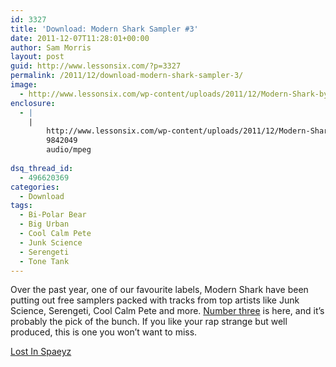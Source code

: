 ```yaml
---
id: 3327
title: 'Download: Modern Shark Sampler #3'
date: 2011-12-07T11:28:01+00:00
author: Sam Morris
layout: post
guid: http://www.lessonsix.com/?p=3327
permalink: /2011/12/download-modern-shark-sampler-3/
image:
  - http://www.lessonsix.com/wp-content/uploads/2011/12/Modern-Shark-by-Jeru-Gabriel.jpg
enclosure:
  - |
    |
        http://www.lessonsix.com/wp-content/uploads/2011/12/Modern-Shark-Lost-In-Spaeyz.mp3
        9842049
        audio/mpeg
        
dsq_thread_id:
  - 496620369
categories:
  - Download
tags:
  - Bi-Polar Bear
  - Big Urban
  - Cool Calm Pete
  - Junk Science
  - Serengeti
  - Tone Tank
---
```

Over the past year, one of our favourite labels, Modern Shark have been putting out free samplers packed with tracks from top artists like Junk Science, Serengeti, Cool Calm Pete and more. [Number three](modernshark.bandcamp.com/album/modern-shark-sampler-tape-number-three) is here, and it&#8217;s probably the pick of the bunch. If you like your rap strange but well produced, this is one you won&#8217;t want to miss.

[Lost In Spaeyz](http://www.lessonsix.com/wp-content/uploads/2011/12/Modern-Shark-Lost-In-Spaeyz.mp3)
